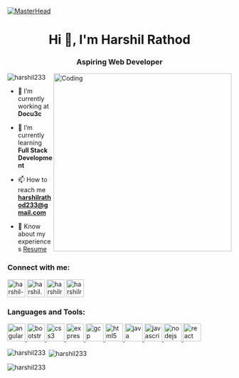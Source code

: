 [![MasterHead](https://camo.githubusercontent.com/48ec00ed4c84e771db4a1db90b56352923a8d644452a32b434d68e97006c9337/68747470733a2f2f63686b736b696c6c732e636f6d2f77702d636f6e74656e742f75706c6f6164732f323032302f30342f504e432d416e696d617465642d42616e6e6572732e676966)](https://Harshil233.io)
<h1 align="center">Hi 👋, I'm Harshil Rathod</h1>
<h3 align="center">Aspiring Web Developer</h3>
<img align="right" alt="Coding" width="400" src="https://media0.giphy.com/media/qgQUggAC3Pfv687qPC/giphy.gif?cid=ecf05e47kfaiz5g0vmzsvfi62n9hv1hul53tzmcr5o927rly&rid=giphy.gif&ct=g">

<p align="left"> <img src="https://komarev.com/ghpvc/?username=harshil233&label=Profile%20views&color=0e75b6&style=flat" alt="harshil233" /> </p>

- 🔭 I’m currently working at **Docu3c**

- 🌱 I’m currently learning **Full Stack Development**

- 📫 How to reach me **harshilrathod233@gmail.com**

- 📄 Know about my experiences [Resume](https://drive.google.com/file/d/1gTtiiKpOLtqug65db4AmoKIov68s3mZ-/view?usp=sharing)

<h3 align="left">Connect with me:</h3>
<p align="left">
<a href="https://linkedin.com/in/harshil-rathod-11b810202" target="blank"><img align="center" src="https://logospng.org/download/linkedin/logo-linkedin-icon-1536.png" alt="harshil-rathod-11b810202" height="40" width="40" /></a>
<a href="https://instagram.com/harshil.233" target="blank"><img align="center" src="https://freepngimg.com/thumb/computer/68394-computer-instagram-icons-png-file-hd.png" alt="harshil.233" height="40" width="40" /></a>
<a href="https://www.hackerrank.com/harshilrathod233" target="blank"><img align="center" src="https://cdn-1.webcatalog.io/catalog/hackerrank/hackerrank-icon.png" alt="harshilrathod233" height="40" width="40" /></a>
<a href="https://www.leetcode.com/harshilrathod233" target="blank"><img align="center" src="https://iconape.com/wp-content/files/jf/122399/png/LeetCode_logo_white_no_text.png" alt="harshilrathod233" height="40" width="40" /></a>
</p>

<h3 align="left">Languages and Tools:</h3>
<p align="left"> <a href="https://angular.io" target="_blank" rel="noreferrer"> <img src="https://angular.io/assets/images/logos/angular/angular.svg" alt="angular" width="40" height="40"/> </a> <a href="https://getbootstrap.com" target="_blank" rel="noreferrer"> <img src="https://brandlogos.net/wp-content/uploads/2021/09/bootstrap-logo.png" alt="bootstrap" width="40" height="40"/> </a> <a href="https://www.w3schools.com/css/" target="_blank" rel="noreferrer"> <img src="https://cdn.iconscout.com/icon/free/png-512/css-118-569410.png" alt="css3" width="40" height="40"/> </a> <a href="https://expressjs.com" target="_blank" rel="noreferrer"> <img src="https://www.joedoh.dev/images/tech/expressjs.png" alt="express" width="40" height="40"/> </a> <a href="https://cloud.google.com" target="_blank" rel="noreferrer"> <img src="https://www.vectorlogo.zone/logos/google_cloud/google_cloud-icon.svg" alt="gcp" width="40" height="40"/> </a> <a href="https://www.w3.org/html/" target="_blank" rel="noreferrer"> <img src="https://cdn-icons-png.flaticon.com/128/1051/1051277.png" alt="html5" width="40" height="40"/> </a> <a href="https://www.java.com" target="_blank" rel="noreferrer"> <img src="https://www.shareicon.net/data/512x512/2016/09/23/833700_windows_512x512.png" alt="java" width="40" height="40"/> </a> <a href="https://developer.mozilla.org/en-US/docs/Web/JavaScript" target="_blank" rel="noreferrer"> <img src="https://rafaelcoias.com/images/knowledge/javascript.png" alt="javascript" width="40" height="40"/> </a> <a href="https://nodejs.org" target="_blank" rel="noreferrer"> <img src="https://seeklogo.com/images/N/nodejs-logo-FBE122E377-seeklogo.com.png" alt="nodejs" width="40" height="40"/> </a> <a href="https://reactjs.org/" target="_blank" rel="noreferrer"> <img src="https://cdn.icon-icons.com/icons2/2699/PNG/512/reactjs_logo_icon_168875.png" alt="react" width="40" height="40"/> </a> </p>

<p><img align="left" src="https://github-readme-stats.vercel.app/api/top-langs?username=harshil233&show_icons=true&locale=en&layout=compact" alt="harshil233" /></p>

<p>&nbsp;<img align="center" src="https://github-readme-stats.vercel.app/api?username=harshil233&show_icons=true&locale=en" alt="harshil233" /></p>

<p><img align="center" src="https://github-readme-streak-stats.herokuapp.com/?user=harshil233&" alt="harshil233" /></p>
